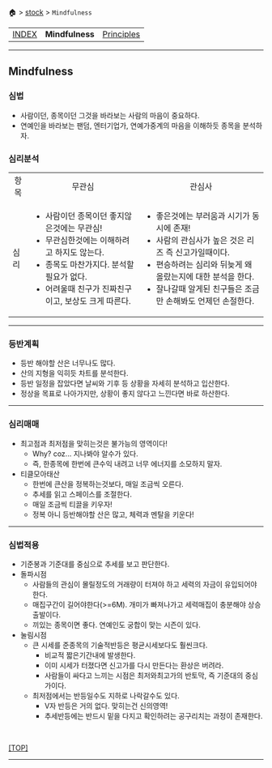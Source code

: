 🏠 > [stock](./) > `Mindfulness`

<table>
  <tr>
    <td><a href="Readme.md">INDEX      </a></td>
    <td><b href="mindfulness.md" >Mindfulness </b></td>
    <td><a href="principles.md"  >Principles  </a></td>
  </tr>
</table>

---
## Mindfulness

### 심법
- 사람이던, 종목이던 그것을 바라보는 사람의 마음이 중요하다.
- 연예인을 바라보는 팬덤, 엔터기업가, 연예가중계의 마음을 이해하듯 종목을 분석하자.

### 심리분석
<table>
  <tr align="center">
    <td>항목 </td>
    <td>무관심</td>
    <td>관심사</td>
  </tr>
  <tr>
    <td>심리</td>
    <td>
      <ul>
        <li> 사람이던 종목이던 좋지않은것에는 무관심!
        <li> 무관심한것에는 이해하려고 하지도 않는다. 
        <li> 종목도 마찬가지다. 분석할 필요가 없다.
        <li> 어려울때 친구가 진짜친구이고, 보상도 크게 따른다.
      </ul>
    </td>
    <td>
      <ul>
        <li> 좋은것에는 부러움과 시기가 동시에 존재!
        <li> 사람의 관심사가 높은 것은 리즈 즉 신고가일때이다.
        <li> 편승하려는 심리와 뒤늦게 왜 올랐는지에 대한 분석을 한다.
        <li> 잘나갈때 알게된 친구들은 조금만 손해봐도 언제던 손절한다.
      </ul>
    </td>
  </tr>
</table>

---
### 등반계획
- 등반 해야할 산은 너무나도 많다.
- 산의 지형을 익히듯 차트를 분석한다.
- 등반 일정을 잡았다면 날씨와 기후 등 상황을 자세히 분석하고 입산한다.
- 정상을 목표로 나아가지만, 상황이 좋지 않다고 느낀다면 바로 하산한다.

---
### 심리매매
- 최고점과 최저점을 맞히는것은 불가능의 영역이다!
  - Why? coz... 지나봐야 알수가 있다.
  - 즉, 한종목에 한번에 큰수익 내려고 너무 에너지를 소모하지 말자.
- 티클모아태산
  - 한번에 큰산을 정복하는것보다, 매일 조금씩 오른다.
  - 추세를 읽고 스페이스를 조절한다.
  - 매일 조금씩 티끌을 키우자!
  - 정복 아니 등반해야할 산은 많고, 체력과 멘탈을 키운다!


---
### 심법적용
- 기준봉과 기준대를 중심으로 추세를 보고 판단한다.
- 돌파시점
  - 사람들의 관심이 몰릴정도의 거래량이 터져야 하고 세력의 자금이 유입되어야 한다. 
  - 매집구간이 길어야한다(>=6M). 개미가 빠져나가고 세력매집이 충분해야 상승출발이다.
  - 끼있는 종목이면 좋다. 연예인도 궁합이 맞는 시즌이 있다. 
- 눌림시점
  - 큰 시세를 준종목의 기술적반등은 평균시세보다도 훨씬크다.
    - 비교적 짧은기간내에 발생한다.
    - 이미 시세가 터졌다면 신고가를 다시 만든다는 환상은 버려라. 
    - 사람들이 싸다고 느끼는 시점은 최저와최고가의 반토막, 즉 기준대의 중심가이다.
  - 최저점에서는 반등일수도 지하로 나락갈수도 있다. 
    - V자 반등은 거의 없다. 맞히는건 신의영역!
    - 추세반등에는 반드시 밑을 다지고 확인하려는 공구리치는 과정이 존재한다. 

<br/>

[[TOP]](#mindfulness)

---